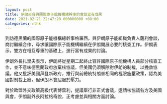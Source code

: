 ```yaml
---
layout: post
title: 伊朗形容與國際原子能機構總幹事的會談富有成果
date: 2021-02-21 22:47:20.000000000 +08:00
categories: rthk
---
```


到訪德黑蘭的國際原子能機構總幹事格羅西，與伊朗原子能組織負責人薩利會談，商討繼續合作，尋求讓國際原子能機構繼續在伊朗開展必要的核查工作。伊朗表示，雙方在相互尊重的基礎上，進行富有成果的討論。

伊朗外長扎里夫表示，伊朗將從星期二起終止容許國際原子能機構人員部分核查工作，並不意味德黑蘭政府放棄核協議，但美國仍須解除對伊朗的制裁，以挽救協議。他又批評美國拜登新政府，推行與前總統特朗普相同的極限施壓政策，認為美國對制裁上癮，但伊朗不會屈服於壓力。

對於歐盟外交政策高級代表博雷利，提議舉行非正式會議，邀請核協議各方及美國與會，伊朗副外長阿拉格奇說，正考慮並與相關方面討論。
